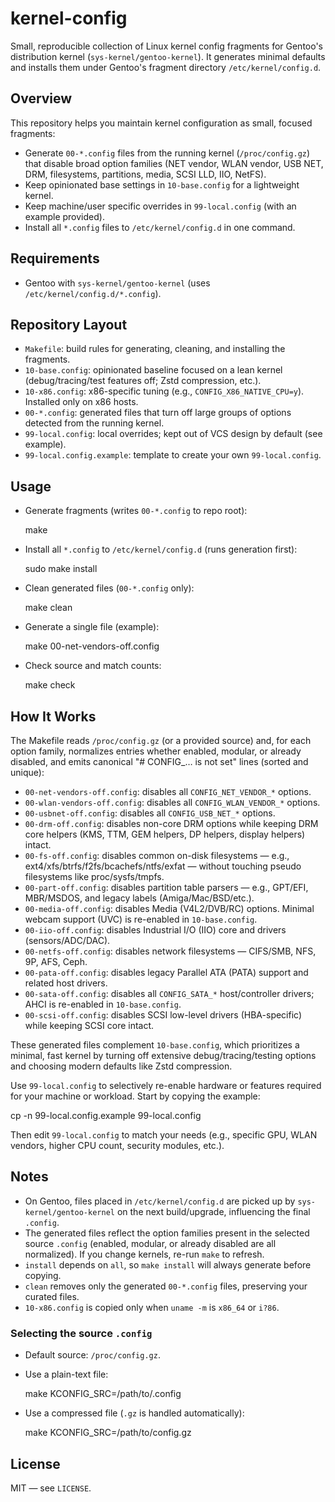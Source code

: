 # kernel-config

Small, reproducible collection of Linux kernel config fragments for Gentoo's distribution kernel (`sys-kernel/gentoo-kernel`). It generates minimal defaults and installs them under Gentoo's fragment directory `/etc/kernel/config.d`.

## Overview

This repository helps you maintain kernel configuration as small, focused fragments:

- Generate `00-*.config` files from the running kernel (`/proc/config.gz`) that disable broad option families (NET vendor, WLAN vendor, USB NET, DRM, filesystems, partitions, media, SCSI LLD, IIO, NetFS).
- Keep opinionated base settings in `10-base.config` for a lightweight kernel.
- Keep machine/user specific overrides in `99-local.config` (with an example provided).
- Install all `*.config` files to `/etc/kernel/config.d` in one command.

## Requirements

- Gentoo with `sys-kernel/gentoo-kernel` (uses `/etc/kernel/config.d/*.config`).

## Repository Layout

- `Makefile`: build rules for generating, cleaning, and installing the fragments.
- `10-base.config`: opinionated baseline focused on a lean kernel (debug/tracing/test features off; Zstd compression, etc.).
- `10-x86.config`: x86-specific tuning (e.g., `CONFIG_X86_NATIVE_CPU=y`). Installed only on x86 hosts.
- `00-*.config`: generated files that turn off large groups of options detected from the running kernel.
- `99-local.config`: local overrides; kept out of VCS design by default (see example).
- `99-local.config.example`: template to create your own `99-local.config`.

## Usage

- Generate fragments (writes `00-*.config` to repo root):

  make

- Install all `*.config` to `/etc/kernel/config.d` (runs generation first):

  sudo make install

- Clean generated files (`00-*.config` only):

  make clean

- Generate a single file (example):

  make 00-net-vendors-off.config

- Check source and match counts:

  make check

## How It Works

The Makefile reads `/proc/config.gz` (or a provided source) and, for each option family, normalizes entries whether enabled, modular, or already disabled, and emits canonical "# CONFIG_… is not set" lines (sorted and unique):

- `00-net-vendors-off.config`: disables all `CONFIG_NET_VENDOR_*` options.
- `00-wlan-vendors-off.config`: disables all `CONFIG_WLAN_VENDOR_*` options.
- `00-usbnet-off.config`: disables all `CONFIG_USB_NET_*` options.
- `00-drm-off.config`: disables non-core DRM options while keeping DRM core helpers (KMS, TTM, GEM helpers, DP helpers, display helpers) intact.
- `00-fs-off.config`: disables common on-disk filesystems — e.g., ext4/xfs/btrfs/f2fs/bcachefs/ntfs/exfat — without touching pseudo filesystems like proc/sysfs/tmpfs.
- `00-part-off.config`: disables partition table parsers — e.g., GPT/EFI, MBR/MSDOS, and legacy labels (Amiga/Mac/BSD/etc.).
- `00-media-off.config`: disables Media (V4L2/DVB/RC) options. Minimal webcam support (UVC) is re-enabled in `10-base.config`.
- `00-iio-off.config`: disables Industrial I/O (IIO) core and drivers (sensors/ADC/DAC).
- `00-netfs-off.config`: disables network filesystems — CIFS/SMB, NFS, 9P, AFS, Ceph.
- `00-pata-off.config`: disables legacy Parallel ATA (PATA) support and related host drivers.
- `00-sata-off.config`: disables all `CONFIG_SATA_*` host/controller drivers; AHCI is re-enabled in `10-base.config`.
- `00-scsi-off.config`: disables SCSI low-level drivers (HBA-specific) while keeping SCSI core intact.

These generated files complement `10-base.config`, which prioritizes a minimal, fast kernel by turning off extensive debug/tracing/testing options and choosing modern defaults like Zstd compression.

Use `99-local.config` to selectively re-enable hardware or features required for your machine or workload. Start by copying the example:

cp -n 99-local.config.example 99-local.config

Then edit `99-local.config` to match your needs (e.g., specific GPU, WLAN vendors, higher CPU count, security modules, etc.).

## Notes

- On Gentoo, files placed in `/etc/kernel/config.d` are picked up by `sys-kernel/gentoo-kernel` on the next build/upgrade, influencing the final `.config`.
- The generated files reflect the option families present in the selected source `.config` (enabled, modular, or already disabled are all normalized). If you change kernels, re-run `make` to refresh.
- `install` depends on `all`, so `make install` will always generate before copying.
- `clean` removes only the generated `00-*.config` files, preserving your curated files.
- `10-x86.config` is copied only when `uname -m` is `x86_64` or `i?86`.

### Selecting the source `.config`

- Default source: `/proc/config.gz`.
- Use a plain-text file:

  make KCONFIG_SRC=/path/to/.config

- Use a compressed file (`.gz` is handled automatically):

  make KCONFIG_SRC=/path/to/config.gz

## License

MIT — see `LICENSE`.
